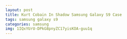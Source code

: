 ```yaml
---
layout: post
title: Kurt Cobain In Shadow Samsung Galaxy S9 Case
tags: samsung galaxy s9
categories: samsung
img: 1IQxYUrU-DPkG8pnyZC17yisKOA-guu1q
---
```

